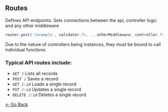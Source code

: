 ## Routes
Defines API endpoints. Sets connections between the api, controller logic and any other middleware
```javascript
router.post('/example', validator.fn, ...otherMiddleware, controller.fn.bind(controller));
```
Due to the nature of controllers being instances, they must be bound to call individual functions

### Typical API routes include:
* `GET /` Lists all records
* `POST /` Saves a record
* `GET /:id` Loads a single record
* `PUT /:id` Updates a single record
* `DELETE /:id` Deletes a single record


[&larr; Go Back](../README.md)